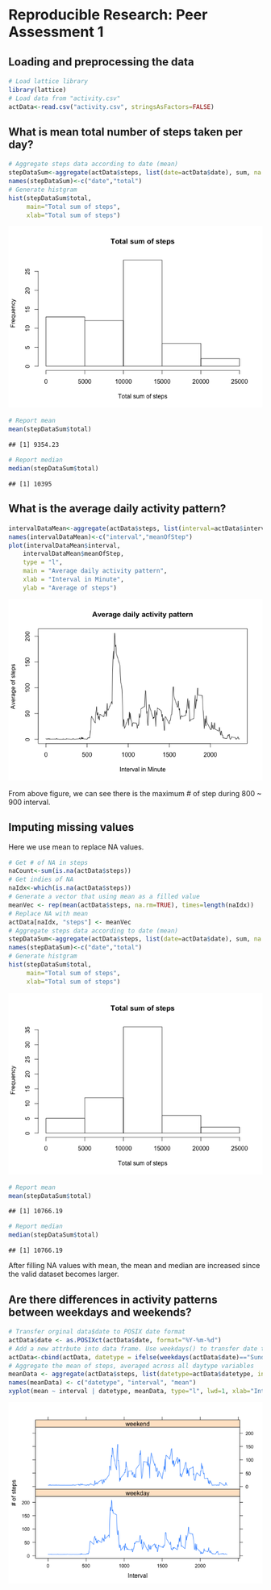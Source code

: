 # Reproducible Research: Peer Assessment 1

## Loading and preprocessing the data

```r
# Load lattice library
library(lattice)
# Load data from "activity.csv"
actData<-read.csv("activity.csv", stringsAsFactors=FALSE)
```


## What is mean total number of steps taken per day?

```r
# Aggregate steps data according to date (mean)
stepDataSum<-aggregate(actData$steps, list(date=actData$date), sum, na.rm=TRUE)
names(stepDataSum)<-c("date","total")
# Generate histgram
hist(stepDataSum$total, 
     main="Total sum of steps", 
     xlab="Total sum of steps")
```

![](PA1_template_files/figure-html/unnamed-chunk-2-1.png) 

```r
# Report mean
mean(stepDataSum$total)
```

```
## [1] 9354.23
```

```r
# Report median
median(stepDataSum$total)
```

```
## [1] 10395
```


## What is the average daily activity pattern?

```r
intervalDataMean<-aggregate(actData$steps, list(interval=actData$interval), mean, na.rm=TRUE)
names(intervalDataMean)<-c("interval","meanOfStep")
plot(intervalDataMean$interval, 
    intervalDataMean$meanOfStep, 
    type = "l",
    main = "Average daily activity pattern",
    xlab = "Interval in Minute",
    ylab = "Average of steps")
```

![](PA1_template_files/figure-html/unnamed-chunk-3-1.png) 

From above figure, we can see there is the maximum # of step during 800 ~ 900 interval.

## Imputing missing values

Here we use mean to replace NA values.


```r
# Get # of NA in steps
naCount<-sum(is.na(actData$steps))
# Get indies of NA
naIdx<-which(is.na(actData$steps))
# Generate a vector that using mean as a filled value 
meanVec <- rep(mean(actData$steps, na.rm=TRUE), times=length(naIdx))
# Replace NA with mean 
actData[naIdx, "steps"] <- meanVec
# Aggregate steps data according to date (mean)
stepDataSum<-aggregate(actData$steps, list(date=actData$date), sum, na.rm=TRUE)
names(stepDataSum)<-c("date","total")
# Generate histgram
hist(stepDataSum$total, 
     main="Total sum of steps", 
     xlab="Total sum of steps")
```

![](PA1_template_files/figure-html/unnamed-chunk-4-1.png) 

```r
# Report mean
mean(stepDataSum$total)
```

```
## [1] 10766.19
```

```r
# Report median
median(stepDataSum$total)
```

```
## [1] 10766.19
```

After filling NA values with mean, the mean and median are increased since the valid dataset becomes larger.

## Are there differences in activity patterns between weekdays and weekends?

```r
# Transfer orginal data$date to POSIX date format
actData$date <- as.POSIXct(actData$date, format="%Y-%m-%d")
# Add a new attrbute into data frame. Use weekdays() to transfer date to week
actData<-cbind(actData, datetype = ifelse(weekdays(actData$date)=="Sunday" | weekdays(actData$date)=="Saturday","weekend","weekday"))
# Aggregate the mean of steps, averaged across all daytype variables
meanData <- aggregate(actData$steps, list(datetype=actData$datetype, interval = actData$interval), mean)
names(meanData) <- c("datetype", "interval", "mean")
xyplot(mean ~ interval | datetype, meanData, type="l", lwd=1, xlab="Interval", ylab="# of steps", layout=c(1,2))
```

![](PA1_template_files/figure-html/unnamed-chunk-5-1.png) 
